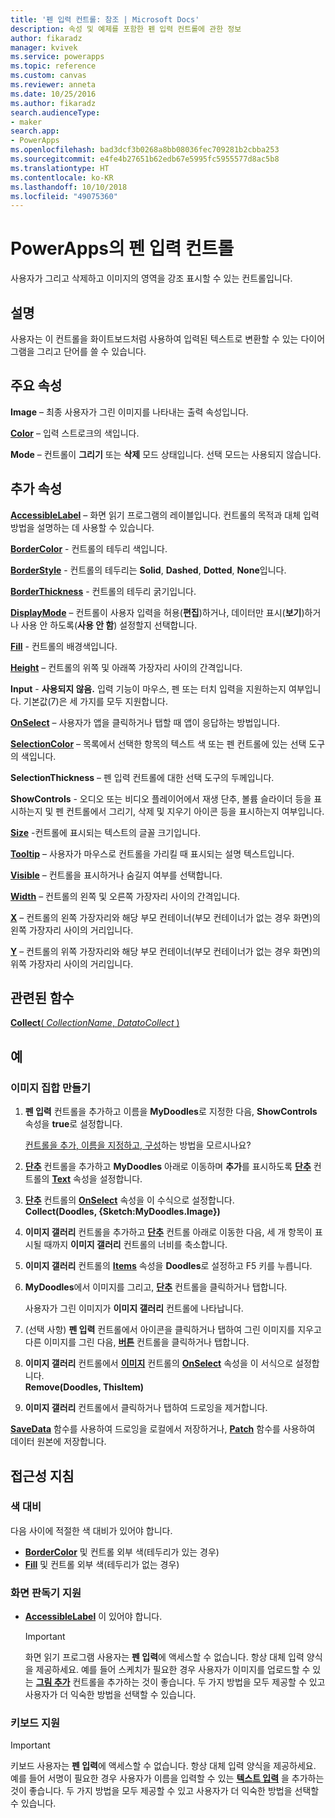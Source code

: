 ```yaml
---
title: '펜 입력 컨트롤: 참조 | Microsoft Docs'
description: 속성 및 예제를 포함한 펜 입력 컨트롤에 관한 정보
author: fikaradz
manager: kvivek
ms.service: powerapps
ms.topic: reference
ms.custom: canvas
ms.reviewer: anneta
ms.date: 10/25/2016
ms.author: fikaradz
search.audienceType:
- maker
search.app:
- PowerApps
ms.openlocfilehash: bad3dcf3b0268a8bb08036fec709281b2cbba253
ms.sourcegitcommit: e4fe4b27651b62edb67e5995fc5955577d8ac5b8
ms.translationtype: HT
ms.contentlocale: ko-KR
ms.lasthandoff: 10/10/2018
ms.locfileid: "49075360"
---
```

# <a name="pen-input-control-in-powerapps"></a>PowerApps의 펜 입력 컨트롤
사용자가 그리고 삭제하고 이미지의 영역을 강조 표시할 수 있는 컨트롤입니다.

## <a name="description"></a>설명
사용자는 이 컨트롤을 화이트보드처럼 사용하여 입력된 텍스트로 변환할 수 있는 다이어그램을 그리고 단어를 쓸 수 있습니다.

## <a name="key-properties"></a>주요 속성
**Image** – 최종 사용자가 그린 이미지를 나타내는 출력 속성입니다.

**[Color](properties-color-border.md)** – 입력 스트로크의 색입니다.

**Mode** – 컨트롤이 **그리기** 또는 **삭제** 모드 상태입니다.  선택 모드는 사용되지 않습니다.

## <a name="additional-properties"></a>추가 속성
**[AccessibleLabel](properties-accessibility.md)** – 화면 읽기 프로그램의 레이블입니다. 컨트롤의 목적과 대체 입력 방법을 설명하는 데 사용할 수 있습니다.

**[BorderColor](properties-color-border.md)** - 컨트롤의 테두리 색입니다.

**[BorderStyle](properties-color-border.md)** - 컨트롤의 테두리는 **Solid**, **Dashed**, **Dotted**, **None**입니다.

**[BorderThickness](properties-color-border.md)** - 컨트롤의 테두리 굵기입니다.

**[DisplayMode](properties-core.md)** – 컨트롤이 사용자 입력을 허용(**편집**)하거나, 데이터만 표시(**보기**)하거나 사용 안 하도록(**사용 안 함**) 설정할지 선택합니다.

**[Fill](properties-color-border.md)** - 컨트롤의 배경색입니다.

**[Height](properties-size-location.md)** – 컨트롤의 위쪽 및 아래쪽 가장자리 사이의 간격입니다.

**Input** - **사용되지 않음.** 입력 기능이 마우스, 펜 또는 터치 입력을 지원하는지 여부입니다.  기본값(7)은 세 가지를 모두 지원합니다.

**[OnSelect](properties-core.md)** – 사용자가 앱을 클릭하거나 탭할 때 앱이 응답하는 방법입니다.

**[SelectionColor](properties-color-border.md)** – 목록에서 선택한 항목의 텍스트 색 또는 펜 컨트롤에 있는 선택 도구의 색입니다.

**SelectionThickness** – 펜 입력 컨트롤에 대한 선택 도구의 두께입니다.

**ShowControls** - 오디오 또는 비디오 플레이어에서 재생 단추, 볼륨 슬라이더 등을 표시하는지 및 펜 컨트롤에서 그리기, 삭제 및 지우기 아이콘 등을 표시하는지 여부입니다.

**[Size](properties-text.md)** -컨트롤에 표시되는 텍스트의 글꼴 크기입니다.

**[Tooltip](properties-core.md)** – 사용자가 마우스로 컨트롤을 가리킬 때 표시되는 설명 텍스트입니다.

**[Visible](properties-core.md)** – 컨트롤을 표시하거나 숨길지 여부를 선택합니다.

**[Width](properties-size-location.md)** – 컨트롤의 왼쪽 및 오른쪽 가장자리 사이의 간격입니다.

**[X](properties-size-location.md)** – 컨트롤의 왼쪽 가장자리와 해당 부모 컨테이너(부모 컨테이너가 없는 경우 화면)의 왼쪽 가장자리 사이의 거리입니다.

**[Y](properties-size-location.md)** – 컨트롤의 위쪽 가장자리와 해당 부모 컨테이너(부모 컨테이너가 없는 경우 화면)의 위쪽 가장자리 사이의 거리입니다.

## <a name="related-functions"></a>관련된 함수
[**Collect**( *CollectionName*, *DatatoCollect* )](../functions/function-clear-collect-clearcollect.md)

## <a name="example"></a>예
### <a name="create-a-set-of-images"></a>이미지 집합 만들기
1. **펜 입력** 컨트롤을 추가하고 이름을 **MyDoodles**로 지정한 다음, **ShowControls** 속성을 **true**로 설정합니다.
   
    [컨트롤을 추가, 이름을 지정하고, 구성](../add-configure-controls.md)하는 방법을 모르시나요?
2. **[단추](control-button.md)** 컨트롤을 추가하고 **MyDoodles** 아래로 이동하며 **추가**를 표시하도록 **[단추](control-button.md)** 컨트롤의 **[Text](properties-core.md)** 속성을 설정합니다.
3. **[단추](control-button.md)** 컨트롤의 **[OnSelect](properties-core.md)** 속성을 이 수식으로 설정합니다.<br>
   **Collect(Doodles, {Sketch:MyDoodles.Image})**
4. **이미지 갤러리** 컨트롤을 추가하고 **[단추](control-button.md)** 컨트롤 아래로 이동한 다음, 세 개 항목이 표시될 때까지 **이미지 갤러리** 컨트롤의 너비를 축소합니다.
5. **이미지 갤러리** 컨트롤의 **[Items](properties-core.md)** 속성을 **Doodles**로 설정하고 F5 키를 누릅니다.
6. **MyDoodles**에서 이미지를 그리고, **[단추](control-button.md)** 컨트롤을 클릭하거나 탭합니다.
   
    사용자가 그린 이미지가 **이미지 갤러리** 컨트롤에 나타납니다.
7. (선택 사항) **펜 입력** 컨트롤에서 아이콘을 클릭하거나 탭하여 그린 이미지를 지우고 다른 이미지를 그린 다음, **[버튼](control-button.md)** 컨트롤을 클릭하거나 탭합니다.
8. **이미지 갤러리** 컨트롤에서 **[이미지](control-image.md)** 컨트롤의 **[OnSelect](properties-core.md)** 속성을 이 서식으로 설정합니다.<br>
   **Remove(Doodles, ThisItem)**
9. **이미지 갤러리** 컨트롤에서 클릭하거나 탭하여 드로잉을 제거합니다.

**[SaveData](../functions/function-savedata-loaddata.md)** 함수를 사용하여 드로잉을 로컬에서 저장하거나, **[Patch](../functions/function-patch.md)** 함수를 사용하여 데이터 원본에 저장합니다.


## <a name="accessibility-guidelines"></a>접근성 지침
### <a name="color-contrast"></a>색 대비
다음 사이에 적절한 색 대비가 있어야 합니다.
* **[BorderColor](properties-color-border.md)** 및 컨트롤 외부 색(테두리가 있는 경우)
* **[Fill](properties-color-border.md)** 및 컨트롤 외부 색(테두리가 없는 경우)

### <a name="screen-reader-support"></a>화면 판독기 지원
* **[AccessibleLabel](properties-accessibility.md)** 이 있어야 합니다.

    > [!IMPORTANT]
  > 화면 읽기 프로그램 사용자는 **펜 입력**에 액세스할 수 없습니다. 항상 대체 입력 양식을 제공하세요. 예를 들어 스케치가 필요한 경우 사용자가 이미지를 업로드할 수 있는 **[그림 추가](control-add-picture.md)** 컨트롤을 추가하는 것이 좋습니다. 두 가지 방법을 모두 제공할 수 있고 사용자가 더 익숙한 방법을 선택할 수 있습니다.

### <a name="keyboard-support"></a>키보드 지원

> [!IMPORTANT]
> 키보드 사용자는 **펜 입력**에 액세스할 수 없습니다. 항상 대체 입력 양식을 제공하세요. 예를 들어 서명이 필요한 경우 사용자가 이름을 입력할 수 있는 **[텍스트 입력](control-text-input.md)** 을 추가하는 것이 좋습니다. 두 가지 방법을 모두 제공할 수 있고 사용자가 더 익숙한 방법을 선택할 수 있습니다.
